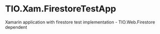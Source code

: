 # TIO.Xam.FirestoreTestApp
Xamarin application with firestore test implementation - TIO.Web.Firestore dependent
